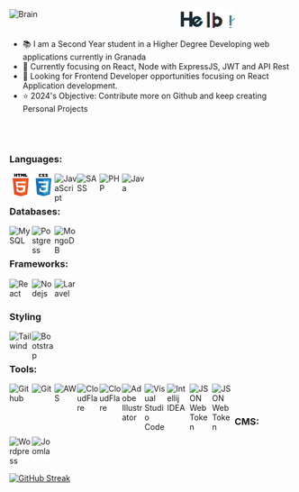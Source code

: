 <img align="left" alt="Brain" width="300" src="http://gifimage.net/wp-content/uploads/2017/10/cerebro-gif-tumblr-3.gif">


  <img src="./output-onlinegiftools.gif" width="20%">

- 📚 I am a Second Year student in a Higher Degree Developing web applications currently in Granada
- 🧠 Currently focusing on React, Node with ExpressJS, JWT and API Rest
- 🧪 Looking for Frontend Developer opportunities focusing on React Application development.
- ⭐ 2024's Objective: Contribute more on Github and keep creating Personal Projects

<br />
<br/>

### Languages:

<img align="left" alt="HTML5" width="40px" src="https://raw.githubusercontent.com/github/explore/80688e429a7d4ef2fca1e82350fe8e3517d3494d/topics/html/html.png" />
<img align="left" alt="CSS3" width="40px" src="https://raw.githubusercontent.com/github/explore/80688e429a7d4ef2fca1e82350fe8e3517d3494d/topics/css/css.png" />
<img align="left" alt="JavaScript" width="40px" src="https://img.icons8.com/color/512/javascript.png" />
<img align="left" alt="SASS" width="40px" src="https://img.icons8.com/color/512/sass.png" />
<img align="left" alt="PHP" width="40px" src="https://cdn-icons-png.flaticon.com/512/5968/5968332.png" />
<img align="left" alt="Java" width="40px" src="https://img.icons8.com/?size=256&id=13679&format=png" />


<br></br>
### Databases:
<img align="left" alt="MySQL" width="40px" src="https://img.icons8.com/color/512/mysql-logo.png" />
<img align="left" alt="Postgress" width="40px" src="https://img.icons8.com/color/512/postgreesql.png" />
<img align="left" alt="MongoDB" width="40px" src="https://cdn.iconscout.com/icon/free/png-256/free-mongodb-5-1175140.png" />


<br></br>
### Frameworks:
<img align="left" alt="React" width="40px" src="https://img.icons8.com/color/512/react-native.png" />
<img align="left" alt="Nodejs" width="40px" src="https://cdn.worldvectorlogo.com/logos/nodejs-icon.svg" />
<img align="left" alt="Laravel" width="40px" src="https://static-00.iconduck.com/assets.00/laravel-icon-497x512-uwybstke.png" />


<br></br>
### Styling
<img align="left" alt="Tailwind" width="40px" src="https://www.svgrepo.com/show/374118/tailwind.svg" />
<img align="left" alt="Bootstrap" width="40px" src="https://upload.wikimedia.org/wikipedia/commons/thumb/b/b2/Bootstrap_logo.svg/2560px-Bootstrap_logo.svg.png" />

<br></br>
### Tools:
<img align="left" alt="Github" width="40px" src="https://img.icons8.com/ios-glyphs/512/github.png" />
<img align="left" alt="Git" width="40px" src="https://img.icons8.com/color/512/git.png" />
<img align="left" alt="AWS" width="40px" src="https://img.icons8.com/color/512/amazon-web-services.png" />
<img align="left" alt="CloudFlare" width="40px" src="https://img.icons8.com/color/512/cloudflare.png" />
<img align="left" alt="CloudFlare" width="40px" src="https://www.storagealchemist.com/wp-content/uploads/2021/08/Syno-ApacheHTTP-logo-DSM6.png" />
<img align="left" alt="Adobe Illustrator" width="40px" src="https://img.icons8.com/color/512/adobe-illustrator--v1.png" />
<img align="left" alt="Visual Studio Code" width="40px" src="https://img.icons8.com/color/512/visual-studio-code-2019.png" />
<img align="left" alt="Intellij IDEA" width="40px" src="https://img.icons8.com/color/512/intellij-idea.png" />
<img align="left" alt="JSON Web Token" width="40px" src="https://user-images.githubusercontent.com/5418178/177059352-fe91dcd5-e17b-4103-88ae-70d6d396cf85.png" />
<img align="left" alt="JSON Web Token" width="40px" src="https://www.svgrepo.com/show/354202/postman-icon.svg" />

<br></br>
### CMS:
<img align="left" alt="Wordpress" width="40px" src="https://img.icons8.com/color/512/wordpress.png" />
<img align="left" alt="Joomla" width="40px" src="https://img.icons8.com/color/512/joomla.png" />

<br>
<br><br>

[![GitHub Streak](https://streak-stats.demolab.com?user=jmcamposdev&theme=dark&hide_border=true&date_format=j%20M%5B%20Y%5D&card_width=1000&background=EBEBEB00&ring=421F81&fire=421F81&currStreakLabel=421F81)](https://git.io/streak-stats)




